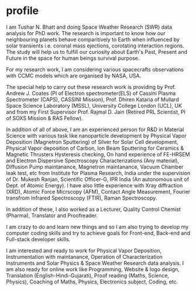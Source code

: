 # profile

I am Tushar N. Bhatt and doing Space Weather Research (SWR) data analysis for PhD work. The research is important to know how our neighbouring planets behave comparitively to Earth when influenced by solar transients i.e. coronal mass ejections, corotating interaction regions. The study will help us to fulfill our curiosity about Earth's Past, Present and Future in the space for human beings survival purpose.

For my research work, I am considering various spacecrafts observations with CCMC models which are organised by NASA, USA.

The special help to carry out these research work is providing by Prof. Andrew J. Coates (PI of Electron spectrometer(ELS) of Cassini Plasma Spectrometer (CAPS), CASSINI Mission), Prof. Dhiren Kataria of Mullard Space Science Laboratory (MSSL), University College London (UCL), UK and from my First Supervisor Prof. Rajmal D. Jain (Retired PRL Scientist, PI of SOXS Mission & RAS Fellow).
 
In addition of all of above, I am an experienced person for R&D in Material Science with various task like nanoparticle development by Physical Vapor Deposition (Magnetron Sputtering) of Silver for Solar Cell development, Physical Vapor deposition of Carbon, Ion Beam Sputtering for Ceramics & Magnetic Thrusters Hysteresis checking, On hand experience of FE-HRSEM and Electron Dispersive Spectroscopy Characterizations (Any material), Diffusion Pump maintanance, Magnetron maintanance, Vacuum Chamber leak test, etc from Institute for Plasma Research, India under the supervision of Dr. Mukesh Ranjan, Scientific Officer-G, IPR India (An autonomous unit of Dept. of Atomic Energy). I have also little experience with Xray diffraction (XRD), Atomic Force Micrscopy (AFM), Contact Angle Measurement, Fourier transfrom Infrared Spectroscopy (FTIR), Raman Spectroscopy.

In addition of these, I also worked as a Lecturer, Quality Control Chemist (Pharma), Translator and Proofreader.

I am crazy to do and learn new things and so I am also trying to develop my computer coding skills and try to achieve goals for Front-end, Back-end and Full-stack developer skills. 

I am interested and ready to work for Physical Vapor Deposition, Instrumentation with maintanance, Operation of Characterization Instruments and Solar Physics & Space Weather Research data analysis. I am also ready for online work like Programming, Website & logo design, Translation (English-Hindi-Gujarati), Proof reading (Maths, Science, Physics), Coaching of Maths, Physics, Electronics subject, Coding, etc.